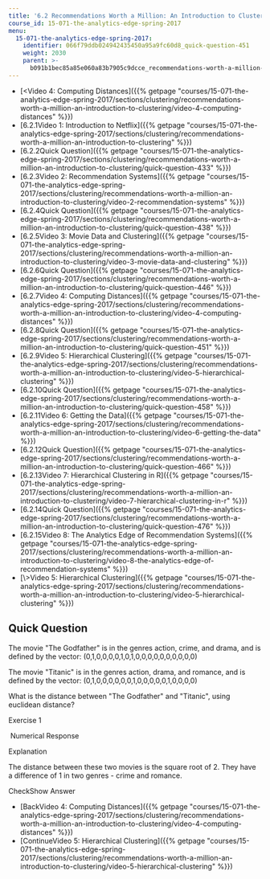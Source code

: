 ```yaml
---
title: '6.2 Recommendations Worth a Million: An Introduction to Clustering '
course_id: 15-071-the-analytics-edge-spring-2017
menu:
  15-071-the-analytics-edge-spring-2017:
    identifier: 066f79ddb024942435450a95a9fc60d8_quick-question-451
    weight: 2030
    parent: >-
      b091b1bec85a85e060a83b7905c9dcce_recommendations-worth-a-million-an-introduction-to-clustering
---
```

*   [<Video 4: Computing Distances]({{% getpage "courses/15-071-the-analytics-edge-spring-2017/sections/clustering/recommendations-worth-a-million-an-introduction-to-clustering/video-4-computing-distances" %}})
*   [6.2.1Video 1: Introduction to Netflix]({{% getpage "courses/15-071-the-analytics-edge-spring-2017/sections/clustering/recommendations-worth-a-million-an-introduction-to-clustering" %}})
*   [6.2.2Quick Question]({{% getpage "courses/15-071-the-analytics-edge-spring-2017/sections/clustering/recommendations-worth-a-million-an-introduction-to-clustering/quick-question-433" %}})
*   [6.2.3Video 2: Recommendation Systems]({{% getpage "courses/15-071-the-analytics-edge-spring-2017/sections/clustering/recommendations-worth-a-million-an-introduction-to-clustering/video-2-recommendation-systems" %}})
*   [6.2.4Quick Question]({{% getpage "courses/15-071-the-analytics-edge-spring-2017/sections/clustering/recommendations-worth-a-million-an-introduction-to-clustering/quick-question-438" %}})
*   [6.2.5Video 3: Movie Data and Clustering]({{% getpage "courses/15-071-the-analytics-edge-spring-2017/sections/clustering/recommendations-worth-a-million-an-introduction-to-clustering/video-3-movie-data-and-clustering" %}})
*   [6.2.6Quick Question]({{% getpage "courses/15-071-the-analytics-edge-spring-2017/sections/clustering/recommendations-worth-a-million-an-introduction-to-clustering/quick-question-446" %}})
*   [6.2.7Video 4: Computing Distances]({{% getpage "courses/15-071-the-analytics-edge-spring-2017/sections/clustering/recommendations-worth-a-million-an-introduction-to-clustering/video-4-computing-distances" %}})
*   [6.2.8Quick Question]({{% getpage "courses/15-071-the-analytics-edge-spring-2017/sections/clustering/recommendations-worth-a-million-an-introduction-to-clustering/quick-question-451" %}})
*   [6.2.9Video 5: Hierarchical Clustering]({{% getpage "courses/15-071-the-analytics-edge-spring-2017/sections/clustering/recommendations-worth-a-million-an-introduction-to-clustering/video-5-hierarchical-clustering" %}})
*   [6.2.10Quick Question]({{% getpage "courses/15-071-the-analytics-edge-spring-2017/sections/clustering/recommendations-worth-a-million-an-introduction-to-clustering/quick-question-458" %}})
*   [6.2.11Video 6: Getting the Data]({{% getpage "courses/15-071-the-analytics-edge-spring-2017/sections/clustering/recommendations-worth-a-million-an-introduction-to-clustering/video-6-getting-the-data" %}})
*   [6.2.12Quick Question]({{% getpage "courses/15-071-the-analytics-edge-spring-2017/sections/clustering/recommendations-worth-a-million-an-introduction-to-clustering/quick-question-466" %}})
*   [6.2.13Video 7: Hierarchical Clustering in R]({{% getpage "courses/15-071-the-analytics-edge-spring-2017/sections/clustering/recommendations-worth-a-million-an-introduction-to-clustering/video-7-hierarchical-clustering-in-r" %}})
*   [6.2.14Quick Question]({{% getpage "courses/15-071-the-analytics-edge-spring-2017/sections/clustering/recommendations-worth-a-million-an-introduction-to-clustering/quick-question-476" %}})
*   [6.2.15Video 8: The Analytics Edge of Recommendation Systems]({{% getpage "courses/15-071-the-analytics-edge-spring-2017/sections/clustering/recommendations-worth-a-million-an-introduction-to-clustering/video-8-the-analytics-edge-of-recommendation-systems" %}})
*   [\\>Video 5: Hierarchical Clustering]({{% getpage "courses/15-071-the-analytics-edge-spring-2017/sections/clustering/recommendations-worth-a-million-an-introduction-to-clustering/video-5-hierarchical-clustering" %}})

Quick Question
--------------

The movie "The Godfather" is in the genres action, crime, and drama, and is defined by the vector: (0,1,0,0,0,0,1,0,1,0,0,0,0,0,0,0,0,0,0)

The movie "Titanic" is in the genres action, drama, and romance, and is defined by the vector: (0,1,0,0,0,0,0,0,1,0,0,0,0,0,1,0,0,0,0)

What is the distance between "The Godfather" and "Titanic", using euclidean distance?

Exercise 1

&nbsp;Numerical Response&nbsp;

Explanation

The distance between these two movies is the square root of 2. They have a difference of 1 in two genres - crime and romance.

CheckShow Answer

*   [BackVideo 4: Computing Distances]({{% getpage "courses/15-071-the-analytics-edge-spring-2017/sections/clustering/recommendations-worth-a-million-an-introduction-to-clustering/video-4-computing-distances" %}})
*   [ContinueVideo 5: Hierarchical Clustering]({{% getpage "courses/15-071-the-analytics-edge-spring-2017/sections/clustering/recommendations-worth-a-million-an-introduction-to-clustering/video-5-hierarchical-clustering" %}})